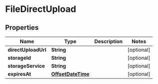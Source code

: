 

# FileDirectUpload

## Properties

Name | Type | Description | Notes
------------ | ------------- | ------------- | -------------
**directUploadUrl** | **String** |  |  [optional]
**storageId** | **String** |  |  [optional]
**storageService** | **String** |  |  [optional]
**expiresAt** | [**OffsetDateTime**](OffsetDateTime.md) |  |  [optional]



